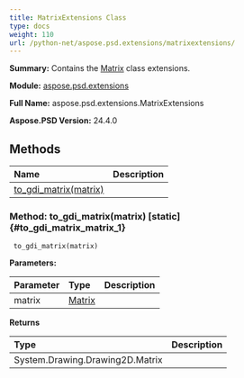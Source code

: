 ```yaml
---
title: MatrixExtensions Class
type: docs
weight: 110
url: /python-net/aspose.psd.extensions/matrixextensions/
---
```


**Summary:** Contains the [Matrix](/psd/python-net/aspose.psd/matrix/) class extensions.

**Module:** [aspose.psd.extensions](/psd/python-net/aspose.psd.extensions/)

**Full Name:** aspose.psd.extensions.MatrixExtensions

**Aspose.PSD Version:** 24.4.0

## **Methods**
| **Name** | **Description** |
| :- | :- |
| [to_gdi_matrix(matrix)](#to_gdi_matrix_matrix_1) |    |


### Method: to_gdi_matrix(matrix)  [static] {#to_gdi_matrix_matrix_1}


```
 to_gdi_matrix(matrix) 
```

  

**Parameters:**

| Parameter | Type | Description |
| :- | :- | :- |
| matrix | [Matrix](/psd/python-net/aspose.psd/matrix) |  |

**Returns**

| Type | Description |
| :- | :- |
| System.Drawing.Drawing2D.Matrix |  |


